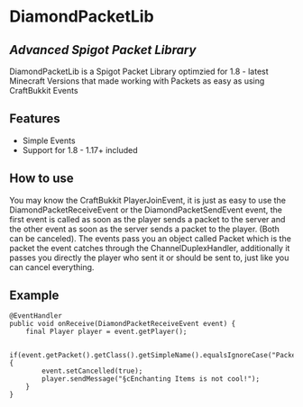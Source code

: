 # DiamondPacketLib
## _Advanced Spigot Packet Library_

DiamondPacketLib is a Spigot Packet Library optimzied for 1.8 - latest Minecraft Versions that made working with Packets as easy as using CraftBukkit Events

## Features

- Simple Events
- Support for 1.8 - 1.17+ included

## How to use

You may know the CraftBukkit PlayerJoinEvent, it is just as easy to use the DiamondPacketReceiveEvent or the DiamondPacketSendEvent event, the first event is called as soon as the player sends a packet to the server and the other event as soon as the server sends a packet to the player. (Both can be canceled). The events pass you an object called Packet which is the packet the event catches through the ChannelDuplexHandler, additionally it passes you directly the player who sent it or should be sent to, just like you can cancel everything.

## Example

	@EventHandler
	public void onReceive(DiamondPacketReceiveEvent event) {
		final Player player = event.getPlayer();
		
		if(event.getPacket().getClass().getSimpleName().equalsIgnoreCase("PacketPlayInEnchantItem")) {
			event.setCancelled(true);
			player.sendMessage("§cEnchanting Items is not cool!");
		}
	}